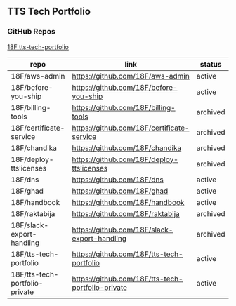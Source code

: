 ## TTS Tech Portfolio
### GitHub Repos
[18F tts-tech-portfolio](https://github.com/orgs/18F/teams/tts-tech-portfolio/repositories)

| repo  | link   | status    |
|---|---|---|
|18F/aws-admin    | https://github.com/18F/aws-admin  |     active|
|18F/before-you-ship    | https://github.com/18F/before-you-ship  | active|
|18F/billing-tools    | https://github.com/18F/billing-tools  |     archived|
|18F/certificate-service    |  https://github.com/18F/certificate-service |     archived|
|18F/chandika    | https://github.com/18F/chandika  |     archived|
|18F/deploy-ttslicenses    | https://github.com/18F/deploy-ttslicenses  |     archived|
|18F/dns    | https://github.com/18F/dns  |     active|
|18F/ghad    |  https://github.com/18F/ghad |     active|
|18F/handbook    | https://github.com/18F/handbook  |     active|
|18F/raktabija    | https://github.com/18F/raktabija  |     archived|
|18F/slack-export-handling   | https://github.com/18F/slack-export-handling  |     archived|
|18F/tts-tech-portfolio   | https://github.com/18F/tts-tech-portfolio  |     active|
|18F/tts-tech-portfolio-private   | https://github.com/18F/tts-tech-portfolio-private  |     active|
